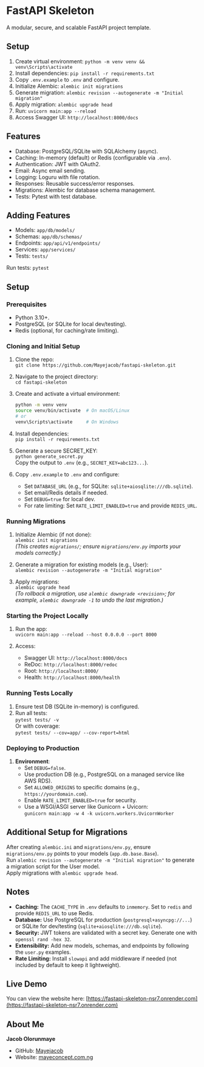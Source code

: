 # FastAPI Skeleton

A modular, secure, and scalable FastAPI project template.

## Setup

1. Create virtual environment: `python -m venv venv && venv\Scripts\activate`
2. Install dependencies: `pip install -r requirements.txt`
3. Copy `.env.example` to `.env` and configure.
4. Initialize Alembic: `alembic init migrations`
5. Generate migration: `alembic revision --autogenerate -m "Initial migration"`
6. Apply migration: `alembic upgrade head`
7. Run: `uvicorn main:app --reload`
8. Access Swagger UI: `http://localhost:8000/docs`

## Features

- Database: PostgreSQL/SQLite with SQLAlchemy (async).
- Caching: In-memory (default) or Redis (configurable via `.env`).
- Authentication: JWT with OAuth2.
- Email: Async email sending.
- Logging: Loguru with file rotation.
- Responses: Reusable success/error responses.
- Migrations: Alembic for database schema management.
- Tests: Pytest with test database.

## Adding Features

- Models: `app/db/models/`
- Schemas: `app/db/schemas/`
- Endpoints: `app/api/v1/endpoints/`
- Services: `app/services/`
- Tests: `tests/`

Run tests: `pytest`

## Setup

### Prerequisites

- Python 3.10+.
- PostgreSQL (or SQLite for local dev/testing).
- Redis (optional, for caching/rate limiting).

### Cloning and Initial Setup

1. Clone the repo:  
   `git clone https://github.com/Mayejacob/fastapi-skeleton.git`
2. Navigate to the project directory:  
   `cd fastapi-skeleton`

3. Create and activate a virtual environment:

   ```bash
   python -m venv venv
   source venv/bin/activate  # On macOS/Linux
   # or
   venv\Scripts\activate     # On Windows
   ```

4. Install dependencies:  
   `pip install -r requirements.txt`

5. Generate a secure SECRET_KEY:  
   `python generate_secret.py`  
   Copy the output to `.env` (e.g., `SECRET_KEY=abc123...`).

6. Copy `.env.example` to `.env` and configure:
   - Set `DATABASE_URL` (e.g., for SQLite: `sqlite+aiosqlite:///db.sqlite`).
   - Set email/Redis details if needed.
   - Set `DEBUG=true` for local dev.
   - For rate limiting: Set `RATE_LIMIT_ENABLED=true` and provide `REDIS_URL`.

### Running Migrations

1. Initialize Alembic (if not done):  
   `alembic init migrations`  
   _(This creates `migrations/`; ensure `migrations/env.py` imports your models correctly.)_

2. Generate a migration for existing models (e.g., User):  
   `alembic revision --autogenerate -m "Initial migration"`
3. Apply migrations:  
   `alembic upgrade head`  
   _(To rollback a migration, use `alembic downgrade <revision>`; for example, `alembic downgrade -1` to undo the last migration.)_

### Starting the Project Locally

1. Run the app:  
   `uvicorn main:app --reload --host 0.0.0.0 --port 8000`

2. Access:
   - Swagger UI: `http://localhost:8000/docs`
   - ReDoc: `http://localhost:8000/redoc`
   - Root: `http://localhost:8000/`
   - Health: `http://localhost:8000/health`

### Running Tests Locally

1. Ensure test DB (SQLite in-memory) is configured.
2. Run all tests:  
   `pytest tests/ -v`  
   Or with coverage:  
   `pytest tests/ --cov=app/ --cov-report=html`

### Deploying to Production

1. **Environment**:
   - Set `DEBUG=false`.
   - Use production DB (e.g., PostgreSQL on a managed service like AWS RDS).
   - Set `ALLOWED_ORIGINS` to specific domains (e.g., `https://yourdomain.com`).
   - Enable `RATE_LIMIT_ENABLED=true` for security.
   - Use a WSGI/ASGI server like Gunicorn + Uvicorn:  
     `gunicorn main:app -w 4 -k uvicorn.workers.UvicornWorker`

## Additional Setup for Migrations

After creating `alembic.ini` and `migrations/env.py`, ensure `migrations/env.py` points to your models (`app.db.base.Base`).  
Run `alembic revision --autogenerate -m "Initial migration"` to generate a migration script for the User model.  
Apply migrations with `alembic upgrade head`.

## Notes

- **Caching:** The `CACHE_TYPE` in `.env` defaults to `inmemory`. Set to `redis` and provide `REDIS_URL` to use Redis.
- **Database:** Use PostgreSQL for production (`postgresql+asyncpg://...`) or SQLite for dev/testing (`sqlite+aiosqlite:///db.sqlite`).
- **Security:** JWT tokens are validated with a secret key. Generate one with `openssl rand -hex 32`.
- **Extensibility:** Add new models, schemas, and endpoints by following the `user.py` examples.
- **Rate Limiting:** Install `slowapi` and add middleware if needed (not included by default to keep it lightweight).

## Live Demo

You can view the website here: [https://fastapi-skeleton-nsr7.onrender.com](https://fastapi-skeleton-nsr7.onrender.com)

## About Me

**Jacob Olorunmaye**

- GitHub: [Mayejacob](https://github.com/Mayejacob)
- Website: [mayeconcept.com.ng](https://mayeconcept.com.ng)
